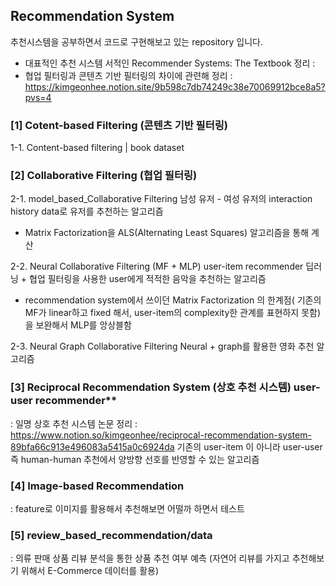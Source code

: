 ## Recommendation System 
추천시스템을 공부하면서 코드로 구현해보고 있는 repository 입니다.

- 대표적인 추천 시스템 서적인 Recommender Systems: The Textbook 정리 : 
- 협업 필터링과 콘텐츠 기반 필터링의 차이에 관련해 정리 : https://kimgeonhee.notion.site/9b598c7db74249c38e70069912bce8a5?pvs=4


### [1] Cotent-based Filtering (콘텐츠 기반 필터링)
1-1. Content-based filtering | book dataset

### [2] Collaborative Filtering (협업 필터링) 

2-1. model_based_Collaborative Filtering 
 남성 유저 - 여성 유저의 interaction history data로 유저를 추천하는 알고리즘
- Matrix Factorization을 ALS(Alternating Least Squares) 알고리즘을 통해 계산

2-2. Neural Collaborative Filtering (MF + MLP) user-item recommender 
 딥러닝 + 협업 필터링을 사용한 user에게 적적한 음악을 추천하는 알고리즘
- recommendation system에서 쓰이던 Matrix Factorization 의 한계점( 기존의 MF가 linear하고 fixed 해서,
user-item의 complexity한 관계를 표현하지 못함)을 보완해서 MLP를 앙상블함

2-3. Neural Graph Collaborative Filtering
 Neural + graph를 활용한 영화 추천 알고리즘

### [3] Reciprocal Recommendation System (상호 추천 시스템) user-user recommender**
: 일명 상호 추천 시스템 논문 정리 : https://www.notion.so/kimgeonhee/reciprocal-recommendation-system-89bfa66c913e496083a5415a0c6924da
기존의 user-item 이 아니라 user-user 즉 human-human 추천에서 양방향 선호를 반영할 수 있는 알고리즘

### [4] Image-based Recommendation
 : feature로 이미지를 활용해서 추천해보면 어떨까 하면서 테스트 

### [5] review_based_recommendation/data
 : 의류 판매 상품 리뷰 분석을 통한 상품 추천 여부 예측 (자연어 리뷰를 가지고 추천해보기 위해서 E-Commerce 데이터를 활용)
